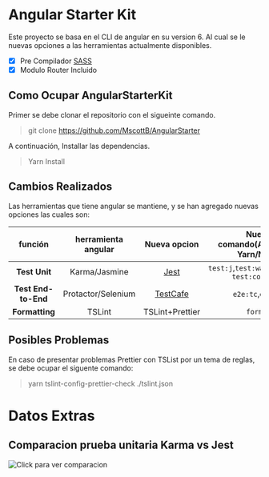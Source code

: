 # Angular Starter Kit

Este proyecto se basa en el CLI de angular en su version 6. Al cual se le nuevas opciones a las herramientas actualmente disponibles.


- [x] Pre Compilador [SASS](https://sass-lang.com/)
- [x] Modulo Router Incluido  

## Como Ocupar AngularStarterKit

Primer se debe clonar el repositorio con el sigueinte comando.

> git clone https://github.com/MscottB/AngularStarter

A continuación, Installar las dependencias.

> Yarn Install

## Cambios Realizados

Las herramientas que tiene angular se mantiene, y se han agregado nuevas opciones las cuales son:

| función | herramienta angular | Nueva opcion | Nuevo comando(Anteponer Yarn/NPM)   |
| :---: | :---: | :---: | :---: |
| **Test Unit** | Karma/Jasmine | [Jest](https://facebook.github.io/jest/) | `test:j`,`test:watch`,`test:ci`, `test:coverage` |
| **Test End-to-End** | Protactor/Selenium  | [TestCafe](https://devexpress.github.io/testcafe/) | `e2e:tc`,`e2e:ci` |
| **Formatting** | TSLint | TSLint+Prettier | `format`   |

## Posibles Problemas

En caso de presentar problemas Prettier con TSList por un tema de reglas, se debe ocupar el siguente comando:

> yarn tslint-config-prettier-check ./tslint.json

# Datos Extras

## Comparacion prueba unitaria Karma vs Jest

![Click para ver comparacion](https://cdn-images-1.medium.com/max/800/0*s9xWHdUAHYgIeS7X.png)
